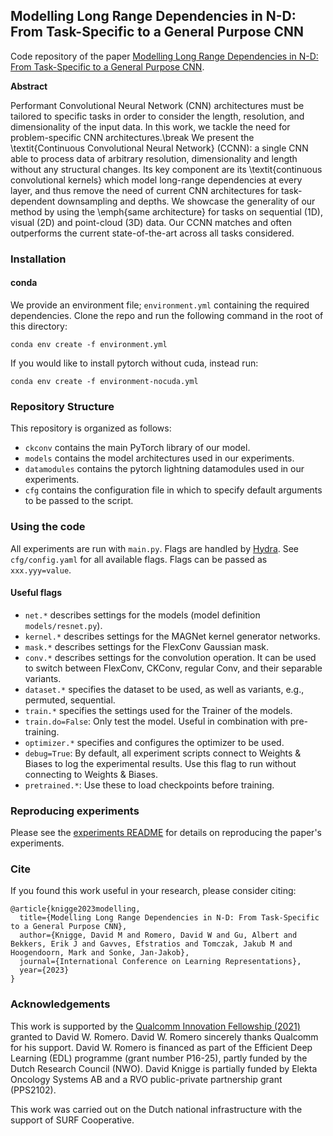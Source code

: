 ## Modelling Long Range Dependencies in N-D: From Task-Specific to a General Purpose CNN

Code repository of the paper [Modelling Long Range Dependencies in N-D: From Task-Specific to a General Purpose CNN](https://arxiv.org/abs/2301.10540).

**Abstract**

Performant Convolutional Neural Network (CNN) architectures must be tailored to specific tasks in order to consider the length, resolution, and dimensionality of the input data. In this work, we tackle the need for problem-specific CNN architectures.\break We present the \textit{Continuous Convolutional Neural Network} (CCNN): a single CNN able to process data of arbitrary resolution, dimensionality and length without any structural changes.  Its key component are its \textit{continuous convolutional kernels} which model long-range dependencies at every layer, and thus remove the need of current CNN architectures for task-dependent downsampling and depths. We showcase the generality of our method by using the \emph{same architecture} for tasks on sequential (1D), visual (2D) and point-cloud (3D) data. Our CCNN matches and often outperforms the current state-of-the-art across all tasks considered.
### Installation

#### conda
We provide an environment file; ``environment.yml`` containing the required dependencies. Clone the repo and run the following command in the root of this directory:
```
conda env create -f environment.yml
```
If you would like to install pytorch without cuda, instead run:
```
conda env create -f environment-nocuda.yml
```

### Repository Structure
This repository is organized as follows:
- ``ckconv`` contains the main PyTorch library of our model.
- ``models`` contains the model architectures used in our experiments.
- ``datamodules`` contains the pytorch lightning datamodules used in our experiments.
- ``cfg`` contains the configuration file in which to specify default arguments to be passed to the script.

### Using the code

All experiments are run with `main.py`. Flags are handled by [Hydra](https://hydra.cc/docs/intro).
See `cfg/config.yaml` for all available flags. Flags can be passed as `xxx.yyy=value`.

#### Useful flags

- `net.*` describes settings for the models (model definition `models/resnet.py`).
- `kernel.*` describes settings for the MAGNet kernel generator networks.
- `mask.*` describes settings for the FlexConv Gaussian mask.
- `conv.*` describes settings for the convolution operation. It can be used to switch between FlexConv, CKConv, regular Conv, and their separable variants.
- `dataset.*` specifies the dataset to be used, as well as variants, e.g., permuted, sequential.
- `train.*` specifies the settings used for the Trainer of the models.
- `train.do=False`: Only test the model. Useful in combination with pre-training.
- `optimizer.*` specifies and configures the optimizer to be used.
- `debug=True`: By default, all experiment scripts connect to Weights & Biases to log the experimental results. Use this flag to run without connecting to Weights & Biases.
- `pretrained.*`: Use these to load checkpoints before training.

### Reproducing experiments
Please see the [experiments README](/experiments/README.md) for details on reproducing the paper's experiments.

### Cite
If you found this work useful in your research, please consider citing:

```
@article{knigge2023modelling,
  title={Modelling Long Range Dependencies in N-D: From Task-Specific to a General Purpose CNN},
  author={Knigge, David M and Romero, David W and Gu, Albert and Bekkers, Erik J and Gavves, Efstratios and Tomczak, Jakub M and Hoogendoorn, Mark and Sonke, Jan-Jakob},
  journal={International Conference on Learning Representations},
  year={2023}
}
```

### Acknowledgements

This work is supported by the [Qualcomm Innovation Fellowship (2021)](https://www.qualcomm.com/research/research/university-relations/innovation-fellowship/2021-europe) 
granted to David W. Romero. David W. Romero sincerely thanks Qualcomm for his support. David W. Romero is financed as part of the
Efficient Deep Learning (EDL) programme (grant number P16-25), partly funded by the Dutch Research Council (NWO). David Knigge is 
partially funded by Elekta Oncology Systems AB and a RVO public-private partnership grant (PPS2102).

This work was carried out on the Dutch national infrastructure with the support of SURF Cooperative.
